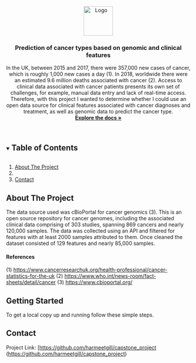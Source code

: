 <!--
*** Thanks for checking out the Best-README-Template. If you have a suggestion
*** that would make this better, please fork the repo and create a pull request
*** or simply open an issue with the tag "enhancement".
*** Thanks again! Now go create something AMAZING! :D
***
***
***
*** To avoid retyping too much info. Do a search and replace for the following:
*** github_username, repo_name, twitter_handle, email, project_title, project_description
-->



<!-- PROJECT SHIELDS -->
<!--
*** I'm using markdown "reference style" links for readability.
*** Reference links are enclosed in brackets [ ] instead of parentheses ( ).
*** See the bottom of this document for the declaration of the reference variables
*** for contributors-url, forks-url, etc. This is an optional, concise syntax you may use.
*** https://www.markdownguide.org/basic-syntax/#reference-style-links
-->




<!-- PROJECT LOGO -->
<br />
<p align="center">
  <a href="https://github.com/harmeetgill/capstone_project">
    <img src="https://camo.githubusercontent.com/7818eb78e231aedb0e98e27cf1335f1c3093a4c5a5aa7264c355e6b66f255888/687474703a2f2f696d6775722e636f6d2f315a63527972632e706e67" alt="Logo" width="80" height="80">
  </a>

  <h3 align="center">Prediction of cancer types based on genomic and clinical features</h3>

  <p align="center">In the UK, between 2015 and 2017, there were 357,000 new cases of cancer, which is roughly 1,000 new cases a day (1). In 2018, worldwide there were an estimated 9.6 million deaths associated with cancer (2). Access to clinical data associated with cancer patients presents its own set of challenges, for example, manual data entry and lack of real-time access. Therefore, with this project I wanted to determine whether I could use an open data source for clinical features associated with cancer diagnoses and treatment, as well as genomic data to predict the cancer type.
    <br />
    <a href="https://github.com/harmeetgill/capstone_project"><strong>Explore the docs »</strong></a>
    <br />
    <br />
  </p>
</p>



<!-- TABLE OF CONTENTS -->
<details open="open">
  <summary><h2 style="display: inline-block">Table of Contents</h2></summary>
  <ol>
    <li>
      <a href="#about-the-project">About The Project</a>
      <ul>
      </ul>
    </li>
    <li>
      <ul>
      </ul>
    </li>
    <li><a href="#contact">Contact</a></li>
  </ol>
</details>



<!-- ABOUT THE PROJECT -->
## About The Project



The data source used was cBioPortal for cancer genomics (3). This is an open source repository for cancer genomes, including the associated clinical data comprising of 303 studies, spanning 869 cancers and nearly 120,000 samples. The data was collected using an API and filtered for features with at least 2000 samples attributed to them. Once cleaned the dataset consisted of 129 features and nearly 85,000 samples.

#### References
(1) https://www.cancerresearchuk.org/health-professional/cancer-statistics-for-the-uk
(2) https://www.who.int/news-room/fact-sheets/detail/cancer
(3) https://www.cbioportal.org/


<!-- GETTING STARTED -->
## Getting Started

To get a local copy up and running follow these simple steps.


<!-- CONTACT -->
## Contact

Project Link: [https://github.com/harmeetgill/capstone_project (https://github.com/harmeetgill/capstone_project)





<!-- MARKDOWN LINKS & IMAGES -->
<!-- https://www.markdownguide.org/basic-syntax/#reference-style-links -->
[contributors-shield]: https://img.shields.io/github/contributors/harmeetgill/repo.svg?style=for-the-badge
[contributors-url]: https://github.com/harmeetgill/repo/graphs/contributors
[forks-shield]: https://img.shields.io/github/forks/harmeetgill/repo.svg?style=for-the-badge
[forks-url]: https://github.com/harmeetgill/repo/network/members
[stars-shield]: https://img.shields.io/github/stars/harmeetgill/repo.svg?style=for-the-badge
[stars-url]: https://github.com/harmeetgill/repo/stargazers
[issues-shield]: https://img.shields.io/github/issues/harmeetgill/repo.svg?style=for-the-badge
[issues-url]: https://github.com/harmeetgill/repo/issues
[license-shield]: https://img.shields.io/github/license/harmeetgill/repo.svg?style=for-the-badge
[license-url]: https://github.com/harmeetgill/repo/blob/master/LICENSE.txt
[linkedin-shield]: https://img.shields.io/badge/-LinkedIn-black.svg?style=for-the-badge&logo=linkedin&colorB=555
[linkedin-url]: https://linkedin.com/in/harmeetgill28

